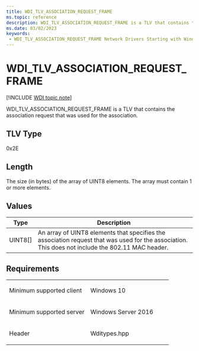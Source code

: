 ```yaml
---
title: WDI_TLV_ASSOCIATION_REQUEST_FRAME
ms.topic: reference
description: WDI_TLV_ASSOCIATION_REQUEST_FRAME is a TLV that contains the association request that was used for the association.
ms.date: 03/02/2023
keywords:
 - WDI_TLV_ASSOCIATION_REQUEST_FRAME Network Drivers Starting with Windows Vista
---
```


# WDI\_TLV\_ASSOCIATION\_REQUEST\_FRAME

[!INCLUDE [WDI topic note](../includes/wdi-version-warning.md)]


WDI\_TLV\_ASSOCIATION\_REQUEST\_FRAME is a TLV that contains the association request that was used for the association.

## TLV Type


0x2E

## Length


The size (in bytes) of the array of UINT8 elements. The array must contain 1 or more elements.

## Values


| Type      | Description                                                                                                                                       |
|-----------|---------------------------------------------------------------------------------------------------------------------------------------------------|
| UINT8\[\] | An array of UINT8 elements that specifies the association request that was used for the association. This does not include the 802.11 MAC header. |

 

## Requirements

<table>
<colgroup>
<col width="50%" />
<col width="50%" />
</colgroup>
<tbody>
<tr class="odd">
<td><p>Minimum supported client</p></td>
<td><p>Windows 10</p></td>
</tr>
<tr class="even">
<td><p>Minimum supported server</p></td>
<td><p>Windows Server 2016</p></td>
</tr>
<tr class="odd">
<td><p>Header</p></td>
<td>Wditypes.hpp</td>
</tr>
</tbody>
</table>

 

 




